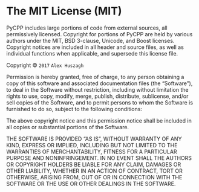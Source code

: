 The MIT License (MIT)
=====================

PyCPP includes large portions of code from external sources, all permissively licensed. Copyright for portions of PyCPP are held by various authors under the MIT, BSD 3-clause, Unicode, and Boost licenses. Copyright notices are included in all header and source files, as well as individual functions when applicable, and supersede this license file.

Copyright © `2017` `Alex Huszagh`

Permission is hereby granted, free of charge, to any person
obtaining a copy of this software and associated documentation
files (the “Software”), to deal in the Software without
restriction, including without limitation the rights to use,
copy, modify, merge, publish, distribute, sublicense, and/or sell
copies of the Software, and to permit persons to whom the
Software is furnished to do so, subject to the following
conditions:

The above copyright notice and this permission notice shall be
included in all copies or substantial portions of the Software.

THE SOFTWARE IS PROVIDED “AS IS”, WITHOUT WARRANTY OF ANY KIND,
EXPRESS OR IMPLIED, INCLUDING BUT NOT LIMITED TO THE WARRANTIES
OF MERCHANTABILITY, FITNESS FOR A PARTICULAR PURPOSE AND
NONINFRINGEMENT. IN NO EVENT SHALL THE AUTHORS OR COPYRIGHT
HOLDERS BE LIABLE FOR ANY CLAIM, DAMAGES OR OTHER LIABILITY,
WHETHER IN AN ACTION OF CONTRACT, TORT OR OTHERWISE, ARISING
FROM, OUT OF OR IN CONNECTION WITH THE SOFTWARE OR THE USE OR
OTHER DEALINGS IN THE SOFTWARE.
